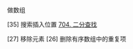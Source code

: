 做数组

[35] 搜索插入位置
[704. 二分查找](https://leetcode.cn/problems/binary-search/)

[27] 移除元素
[26] 删除有序数组中的重复项
